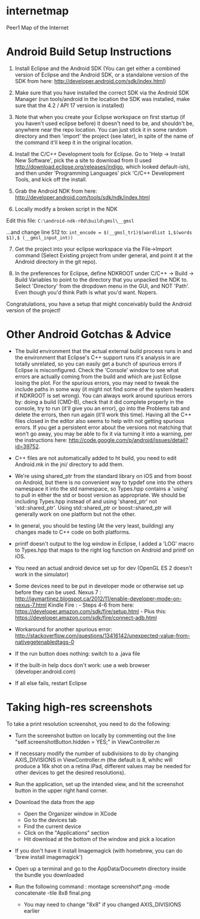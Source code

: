 internetmap
===========

Peer1 Map of the Internet


Android Build Setup Instructions
================================

1. Install Eclipse and the Android SDK (You can get either a combined version of Eclipse and the Android SDK, or a standalone version of the SDK from here: http://developer.android.com/sdk/index.html)

2. Make sure that you have installed the correct SDK via the Android SDK Manager (run tools/android in the location the SDK was installed, make sure that the 4.2 / API 17 version is installed)

3. Note that when you create your Eclipse workspace on first startup (if you haven't used eclipse before) it doesn't need to be, and shouldn't be, anywhere near the repo location. You can just stick it in some random directory and then 'import' the project (see later), in spite of the name of the command it'll keep it in the original location.

4. Install the C/C++ Development tools for Eclipse. Go to 'Help -> Install New Software', pick the a site to download from (I used http://download.eclipse.org/releases/indigo, which looked default-ish), and then under 'Programming Languages' pick 'C/C++ Development Tools, and kick off the install.

5. Grab the Android NDK from here: http://developer.android.com/tools/sdk/ndk/index.html

6. Locally modify a broken script in the NDK

Edit this file:
```C:\android-ndk-r8d\build\gmsl\__gmsl```

...and change line 512 to:
```int_encode = $(__gmsl_tr1)$(wordlist 1,$(words $1),$ (__gmsl_input_int))```

7. Get the project into your eclipse workspace via the File->Import command (Select Existing project from under general, and point it at the Android directory in the git repo). 

8. In the preferences for Eclipse, define NDKROOT under C/C++ -> Build -> Build Variables to point to the directory that you unpacked the NDK to. Select 'Directory' from the dropdown menu in the GUI, and NOT 'Path'. Even though you'd think Path is what you'd want. Nopers.

Congratulations, you have a setup that might conceivably build the Android version of the project!

Other Android Gotchas & Advice
==============================

- The build environment that the actual external build process runs in and the environment that Eclipse's C++ support runs it's analysis in are totally unrelated, so you can easily get a bunch of spurious errors if Eclipse is misconfigured. Check the 'Console' window to see what errors are actually coming from the build and which are just Eclipse losing the plot. For the spurious errors, you may need to tweak the include paths in some way (it might not find some of the system headers if NDKROOT is set wrong). You can always work around spurious errors by: doing a build (CMD-B), check that it did complete properly in the console, try to run (it'll give you an error), go into the Problems tab and delete the errors, then run again (it'll work this time). Having all the C++ files closed in the editor also seems to help with not getting spurious errors. If you get a persistent error about the versions not matching that won't go away, you may be able to fix it via turning it into a warning, per the instructions here: http://code.google.com/p/android/issues/detail?id=39752.

- C++ files are not automatically added to ht build, you need to edit Android.mk in the jni/ directory to add them.

- We're using shared_ptr from the standard library on iOS and from boost on Android, but there is no convenient way to typdef one into the others namespace it into the std namespace, so Types.hpp contains a 'using' to pull in either the std or boost version as appropriate. We should be including Types.hpp instead of <memory> and using 'shared_ptr' not 'std::shared_ptr'. Using std::shared_ptr or boost::shared_ptr will generally work on one platform but not the other.

- In general, you should be testing (At the very least, building) any changes made to C++ code on both platforms.

- printf doesn't output to the log window in Eclipse, I added a 'LOG' macro to Types.hpp that maps to the right log function on Android and printf on iOS.

- You need an actual android device set up for dev (OpenGL ES 2 doesn't work in the simulator)

- Some devices need to be put in developer mode or otherwise set up before they can be used. 
	Nexus 7 : http://jaymartinez.blogspot.ca/2012/11/enable-developer-mode-on-nexus-7.html
	Kindle Fire :
	  - Steps 4-6 from here: https://developer.amazon.com/sdk/fire/setup.html
	  - Plus this: https://developer.amazon.com/sdk/fire/connect-adb.html
	
- Workaround for another spurious error: http://stackoverflow.com/questions/13416142/unexpected-value-from-nativegetenabledtags-0

- If the run button does nothing: switch to a .java file

- If the built-in help docs don't work: use a web browser (developer.android.com)

- If all else fails, restart Eclipse


Taking high-res screenshots
===========================

To take a print resolution screenshot, you need to do the following:

- Turn the screenshot button on locally by commenting out the line "self.screenshotButton.hidden = YES;" in ViewController.m

- If necessary modify the number of subdivisions to do by changing AXIS_DIVISIONS in ViewController.m (the default is 8, whihc will produce a 16k shot on a retina iPad, different values may be needed for other devices to get the desired resolutions).

- Run the application, set up the intended view, and hit the screenshot button in the upper right hand corner.

- Download the data from the app
  - Open the Organizer window in XCode 
  - Go to the devices tab
  - Find the current device
  - Click on the "Applications" section
  - Hit download at the bottom of the window and pick a location

- If you don't have it install Imagemagick (with homebrew, you can do 'brew install imagemagick')

- Open up a terminal and go to the AppData/Documetn directory inside the bundle you downloaded 

- Run the following command : montage screenshot*.png -mode concatenate -tile 8x8 final.png
  - You may need to change "8x8" if you changed AXIS_DIVISIONS earlier


